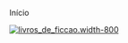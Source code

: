 Início 

[![livros_de_ficcao.width-800](https://i.im.ge/2023/10/05/Nvqv2y.livros-de-ficcao-width-800.png)](https://im.ge/i/Nvqv2y)

